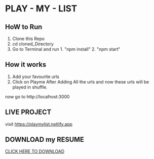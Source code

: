# PLAY - MY - LIST

## HoW to Run

1. Clone this Repo
2. cd cloned_Directory
3. Go to Terminal and run 1. "npm install" 2. "npm start"

## How it works

1. Add your favourite urls
2. Click on Playme After Adding All the urls and now these urls will be played in shuffle.

now go to http://localhost:3000

## LIVE PROJECT

visit https://playmylist.netlify.app

## DOWNLOAD my RESUME

[CLICK HERE TO DOWNLOAD](https://internshala.com/student/resume_download/F4E2BD37-7527-E177-9E52-6AD148E20986/8591494)
